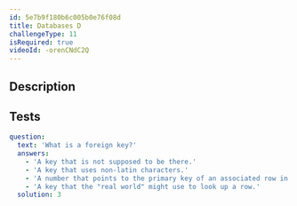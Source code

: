 ```yaml
---
id: 5e7b9f180b6c005b0e76f08d
title: Databases D
challengeType: 11
isRequired: true
videoId: -orenCNdC2Q
---
```


## Description
<section id='description'>

</section>

## Tests
<section id='tests'>

```yml
question:
  text: 'What is a foreign key?'
  answers:
    - 'A key that is not supposed to be there.'
    - 'A key that uses non-latin characters.'
    - 'A number that points to the primary key of an associated row in a different table.'
    - 'A key that the "real world" might use to look up a row.'
  solution: 3
```

</section>
